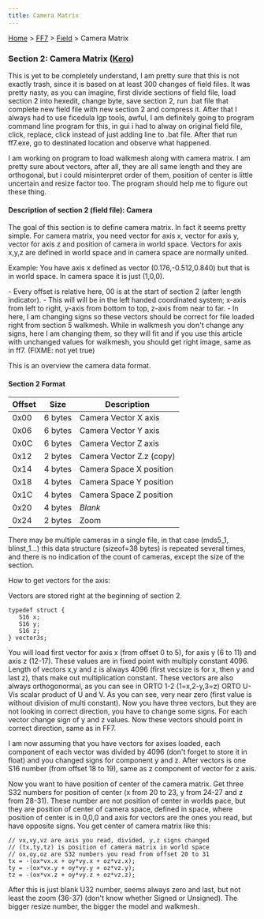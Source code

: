 ```yaml
---
title: Camera Matrix
---
```


[Home](Main%20Page.md) > [FF7](FF7.md) > [Field](FF7/Field.md) > Camera Matrix

### Section 2: Camera Matrix ([Kero][])

This is yet to be completely understand, I am pretty sure that this is
not exactly trash, since it is based on at least 300 changes of field
files. It was pretty nasty, as you can imagine, first divide sections of
field file, load section 2 into hexedit, change byte, save section 2,
run .bat file that complete new field file with new section 2 and
compress it. After that I always had to use ficedula lgp tools, awful, I
am definitely going to program command line program for this, in gui i
had to alway on original field file, click, replace, click instead of
just adding line to .bat file. After that run ff7.exe, go to destinated
location and observe what happened.

I am working on program to load walkmesh along with camera matrix. I am
pretty sure about vectors, after all, they are all same length and they
are orthogonal, but i could misinterpret order of them, position of
center is little uncertain and resize factor too. The program should
help me to figure out these thing.

#### Description of section 2 (field file): Camera

The goal of this section is to define camera matrix. In fact it seems
pretty simple. For camera matrix, you need vector for axis x, vector for
axis y, vector for axis z and position of camera in world space. Vectors
for axis x,y,z are defined in world space and in camera space are
normally united.

Example: You have axis x defined as vector (0.176,-0.512,0.840) but that
is in world space. In camera space it is just (1,0,0).

\- Every offset is relative here, 00 is at the start of section 2 (after
length indicator). - This will will be in the left handed coordinated
system; x-axis from left to right, y-axis from bottom to top, z-axis
from near to far. - In here, I am changing signs so these vectors should
be correct for file loaded right from section 5 walkmesh. While in
walkmesh you don't change any signs, here I am changing them, so they
will fit and if you use this article with unchanged values for walkmesh,
you should get right image, same as in ff7. (FIXME: not yet true)

This is an overview the camera data format.

#### Section 2 Format

| Offset | Size    | Description              |
|--------|---------|--------------------------|
| 0x00   | 6 bytes | Camera Vector X axis     |
| 0x06   | 6 bytes | Camera Vector Y axis     |
| 0x0C   | 6 bytes | Camera Vector Z axis     |
| 0x12   | 2 bytes | Camera Vector Z.z (copy) |
| 0x14   | 4 bytes | Camera Space X position  |
| 0x18   | 4 bytes | Camera Space Y position  |
| 0x1C   | 4 bytes | Camera Space Z position  |
| 0x20   | 4 bytes | *Blank*                  |
| 0x24   | 2 bytes | Zoom                     |

There may be multiple cameras in a single file, in that case (mds5\_1,
blinst\_1...) this data structure (sizeof=38 bytes) is repeated several
times, and there is no indication of the count of cameras, except the
size of the section.

How to get vectors for the axis:

Vectors are stored right at the beginning of section 2.

`typedef struct {`  
`   S16 x;`  
`   S16 y;`  
`   S16 z;`  
`} vector3s;`

You will load first vector for axis x (from offset 0 to 5), for axis y
(6 to 11) and axis z (12-17). These values are in fixed point with
multiply constant 4096. Length of vectors x,y and z is always 4096
(first vecsize is for x, then y and last z), thats make out
multiplication constant. These vectors are also always orthogonormal, as
you can see in ORTO 1-2 (1=x,2-y,3=z) ORTO U-Vis scalar product of U and
V. As you can see, very near zero (first value is without division of
multi constant). Now you have three vectors, but they are not looking in
correct direction, you have to change some signs. For each vector change
sign of y and z values. Now these vectors should point in correct
direction, same as in FF7.

I am now assuming that you have vectors for axises loaded, each
component of each vector was divided by 4096 (don't forget to store it
in float) and you changed signs for component y and z. After vectors is
one S16 number (from offset 18 to 19), same as z component of vector for
z axis.

Now you want to have position of center of the camera matrix. Get three
S32 numbers for position of center (x from 20 to 23, y from 24-27 and z
from 28-31). These number are not position of center in worlds pace, but
they are position of center of camera space, defined in space, where
position of center is in 0,0,0 and axis for vectors are the ones you
read, but have opposite signs. You get center of camera matrix like
this:

`// vx,vy,vz are axis you read, divided, y,z signs changed`  
`// (tx,ty,tz) is position of camera matrix in world space`  
`// ox,oy,oz are S32 numbers you read from offset 20 to 31`  
`tx = -(ox*vx.x + oy*vy.x + oz*vz.x);`  
`ty = -(ox*vx.y + oy*vy.y + oz*vz.y);`  
`tz = -(ox*vx.z + oy*vy.z + oz*vz.z);`

After this is just blank U32 number, seems always zero and last, but not
least the zoom (36-37) (don't know whether Signed or Unsigned). The
bigger resize number, the bigger the model and walkmesh.

  [Kero]: User:Kero.md "wikilink"

